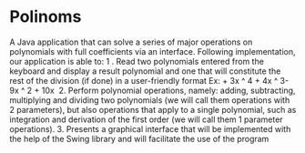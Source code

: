 # Polinoms
A Java application that can solve a series of major operations on polynomials with full 
coefficients via an interface. Following implementation, our application is able to:
 1 . Read two polynomials entered from the keyboard and display a result polynomial and 
 one that will constitute the rest of the division (if done) in a user-friendly format
Ex: + 3x ^ 4 + 4x ^ 3-9x ^ 2 + 10x
 2. Perform polynomial operations, namely: adding, subtracting, multiplying and dividing 
 two polynomials (we will call them operations with 2 parameters), but also operations 
 that apply to a single polynomial, such as integration and derivation of the first order 
 (we will call them 1 parameter operations).
 3. Presents a graphical interface that will be implemented with the help of the Swing 
 library and will facilitate the use of the program
